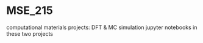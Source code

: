 # MSE_215
computational materials projects: DFT &amp; MC simulation
jupyter notebooks in these two projects
